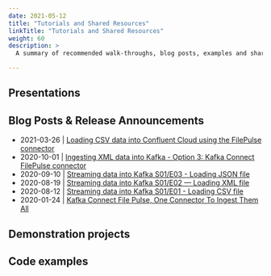 ```yaml
---
date: 2021-05-12
title: "Tutorials and Shared Resources"
linkTitle: "Tutorials and Shared Resources"
weight: 60
description: >
  A summary of recommended walk-throughs, blog posts, examples and shared resources about Connect File Pulse

---
```


## Presentations 


## Blog Posts & Release Announcements

* 2021-03-26 | [Loading CSV data into Confluent Cloud using the FilePulse connector](https://rmoff.net/2021/03/26/loading-csv-data-into-confluent-cloud-using-the-filepulse-connector/)
* 2020-10-01 | [Ingesting XML data into Kafka - Option 3: Kafka Connect FilePulse connector](https://rmoff.net/2020/10/01/ingesting-xml-data-into-kafka-option-3-kafka-connect-filepulse-connector/)
* 2020-09-10 | [Streaming data into Kafka S01/E03 - Loading JSON file](https://dev.to/fhussonnois/streaming-data-into-kafka-s01-e03-loading-json-file-3d76)
* 2020-08-19 | [Streaming data into Kafka S01/E02 — Loading XML file](https://dev.to/fhussonnois/streaming-data-into-kafka-s01-e02-loading-xml-file-529i)
* 2020-08-12 | [Streaming data into Kafka S01/E01 - Loading CSV file](https://dev.to/fhussonnois/streaming-csv-data-into-kafka-46a5)
* 2020-01-24 | [Kafka Connect File Pulse, One Connector To Ingest Them All](https://medium.com/streamthoughts/kafka-connect-filepulse-one-connector-to-ingest-them-all-faed018a725c)


## Demonstration projects


## Code examples






